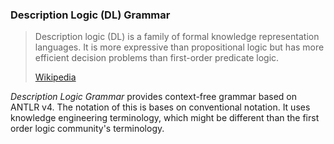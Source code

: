### Description Logic (DL) Grammar


> Description logic (DL) is a family of formal knowledge representation languages. It is more expressive than propositional logic but has more efficient decision problems than first-order predicate logic.
>
> [Wikipedia](http://en.wikipedia.org/wiki/Description_logic)


*Description Logic Grammar* provides context-free grammar based on ANTLR v4. The notation of this is bases on conventional notation. It uses knowledge engineering terminology, which might be different than the first order logic community's terminology.

